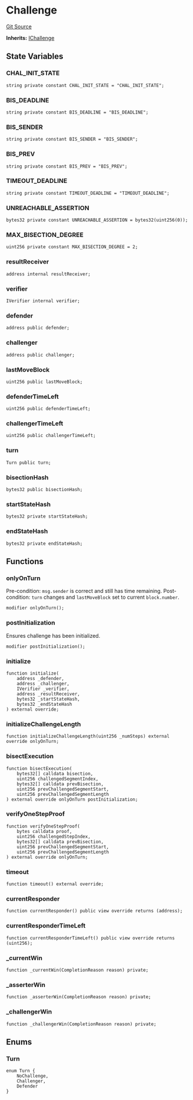# Challenge
[Git Source](https://github.com/SpecularL2/specular/blob/559c78f8b09496c7f5c8f6e0b0262bee5e41d9a4/src/challenge/Challenge.sol)

**Inherits:**
[IChallenge](/src/challenge/IChallenge.sol/contract.IChallenge.md)


## State Variables
### CHAL_INIT_STATE

```solidity
string private constant CHAL_INIT_STATE = "CHAL_INIT_STATE";
```


### BIS_DEADLINE

```solidity
string private constant BIS_DEADLINE = "BIS_DEADLINE";
```


### BIS_SENDER

```solidity
string private constant BIS_SENDER = "BIS_SENDER";
```


### BIS_PREV

```solidity
string private constant BIS_PREV = "BIS_PREV";
```


### TIMEOUT_DEADLINE

```solidity
string private constant TIMEOUT_DEADLINE = "TIMEOUT_DEADLINE";
```


### UNREACHABLE_ASSERTION

```solidity
bytes32 private constant UNREACHABLE_ASSERTION = bytes32(uint256(0));
```


### MAX_BISECTION_DEGREE

```solidity
uint256 private constant MAX_BISECTION_DEGREE = 2;
```


### resultReceiver

```solidity
address internal resultReceiver;
```


### verifier

```solidity
IVerifier internal verifier;
```


### defender

```solidity
address public defender;
```


### challenger

```solidity
address public challenger;
```


### lastMoveBlock

```solidity
uint256 public lastMoveBlock;
```


### defenderTimeLeft

```solidity
uint256 public defenderTimeLeft;
```


### challengerTimeLeft

```solidity
uint256 public challengerTimeLeft;
```


### turn

```solidity
Turn public turn;
```


### bisectionHash

```solidity
bytes32 public bisectionHash;
```


### startStateHash

```solidity
bytes32 private startStateHash;
```


### endStateHash

```solidity
bytes32 private endStateHash;
```


## Functions
### onlyOnTurn

Pre-condition: `msg.sender` is correct and still has time remaining.
Post-condition: `turn` changes and `lastMoveBlock` set to current `block.number`.


```solidity
modifier onlyOnTurn();
```

### postInitialization

Ensures challenge has been initialized.


```solidity
modifier postInitialization();
```

### initialize


```solidity
function initialize(
    address _defender,
    address _challenger,
    IVerifier _verifier,
    address _resultReceiver,
    bytes32 _startStateHash,
    bytes32 _endStateHash
) external override;
```

### initializeChallengeLength


```solidity
function initializeChallengeLength(uint256 _numSteps) external override onlyOnTurn;
```

### bisectExecution


```solidity
function bisectExecution(
    bytes32[] calldata bisection,
    uint256 challengedSegmentIndex,
    bytes32[] calldata prevBisection,
    uint256 prevChallengedSegmentStart,
    uint256 prevChallengedSegmentLength
) external override onlyOnTurn postInitialization;
```

### verifyOneStepProof


```solidity
function verifyOneStepProof(
    bytes calldata proof,
    uint256 challengedStepIndex,
    bytes32[] calldata prevBisection,
    uint256 prevChallengedSegmentStart,
    uint256 prevChallengedSegmentLength
) external override onlyOnTurn;
```

### timeout


```solidity
function timeout() external override;
```

### currentResponder


```solidity
function currentResponder() public view override returns (address);
```

### currentResponderTimeLeft


```solidity
function currentResponderTimeLeft() public view override returns (uint256);
```

### _currentWin


```solidity
function _currentWin(CompletionReason reason) private;
```

### _asserterWin


```solidity
function _asserterWin(CompletionReason reason) private;
```

### _challengerWin


```solidity
function _challengerWin(CompletionReason reason) private;
```

## Enums
### Turn

```solidity
enum Turn {
    NoChallenge,
    Challenger,
    Defender
}
```

